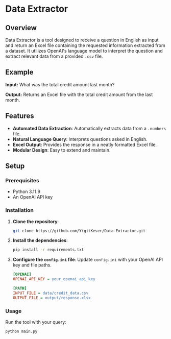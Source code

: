 # Data Extractor

## Overview

Data Extractor is a tool designed to receive a question in English as input and return an Excel file containing the requested information extracted from a dataset. It utilizes OpenAI's language model to interpret the question and extract relevant data from a provided `.csv` file.

## Example

**Input:**
What was the total credit amount last month?

**Output:**
Returns an Excel file with the total credit amount from the last month.

## Features

- **Automated Data Extraction**: Automatically extracts data from a `.numbers` file.
- **Natural Language Query**: Interprets questions asked in English.
- **Excel Output**: Provides the response in a neatly formatted Excel file.
- **Modular Design**: Easy to extend and maintain.

## Setup

### Prerequisites

- Python 3.11.9
- An OpenAI API key

### Installation

1. **Clone the repository**:
    ```sh
    git clone https://github.com/YigitKeser/Data-Extractor.git
    ```

2. **Install the dependencies**:
    ```sh
    pip install -r requirements.txt
    ```

3. **Configure the `config.ini` file**:
   Update `config.ini` with your OpenAI API key and file paths.
    ```ini
    [OPENAI]
    OPENAI_API_KEY = your_openai_api_key

    [PATH]
    INPUT_FILE = data/credit_data.csv
    OUTPUT_FILE = output/response.xlsx
    ```
### Usage

Run the tool with your query:
```sh
python main.py
```
